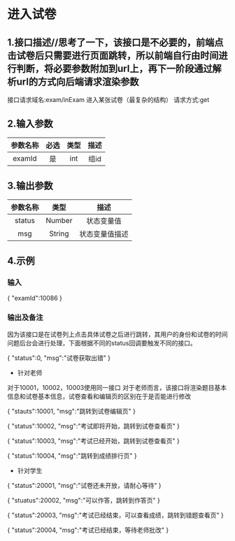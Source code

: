# 进入试卷

## 1.接口描述//思考了一下，该接口是不必要的，前端点击试卷后只需要进行页面跳转，所以前端自行由时间进行判断，将必要参数附加到url上，再下一阶段通过解析url的方式向后端请求渲染参数

接口请求域名:exam/inExam
进入某张试卷（最复杂的结构）
请求方式:get

## 2.输入参数

| 参数名称  | 必选  |  类型  |         描述         |
| :-------: | :---: | :----: | :------------------: |
| examId  | 是 | int | 组id |

## 3.输出参数

|  参数名称  |  类型  |         描述         |
| :-------: | :----: | :------------------: |
| status | Number | 状态变量值 |
| msg | String | 状态变量值描述 |

## 4.示例

### 输入

{
    "examId":10086
}

### 输出及备注

因为该接口是在试卷列上点击具体试卷之后进行跳转，其用户的身份和试卷的时间问题后台会进行处理，下面根据不同的status回调要触发不同的接口。

{
    "status":0,
    "msg":"试卷获取出错"
}

- 针对老师

对于10001，10002，10003使用同一接口
对于老师而言，该接口将渲染题目基本信息和试卷基本信息，试卷查看和编辑页的区别在于是否能进行修改

{
    "stauts":10001,
    "msg":"跳转到试卷编辑页"
}

{
    "status":10002,
    "msg":"考试即将开始，跳转到试卷查看页"
}

{
    "status":10003,
    "msg":"考试已经开始，跳转到试卷查看页"
}

{
    "status":10004,
    "msg":"跳转到成绩排行页"
}

- 针对学生

{
    "status":20001,
    "msg":"试卷还未开放，请耐心等待"
}

{
    "stuatus":20002,
    "msg":"可以作答，跳转到作答页"
}

{
    "status":20003,
    "msg":"考试已经结束，可以查看成绩，跳转到错题查看页"
}

{
    "status":20004,
    "msg":"考试已经结束，等待老师批改"
}